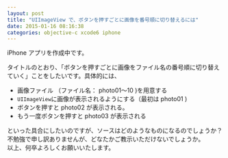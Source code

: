 ```yaml
---
layout: post
title: "UIImageView で、ボタンを押すごとに画像を番号順に切り替えるには"
date: 2015-01-16 08:16:38
categories: objective-c xcode6 iphone
---
```

<p>iPhone アプリを作成中です。</p>

<p>タイトルのとおり、「ボタンを押すごとに画像をファイル名の番号順に切り替えていく」ことをしたいです。具体的には、</p>

<ul>
<li>画像ファイル （ファイル名： photo01〜10 )を用意する</li>
<li><code>UIImageView</code>に画像が表示されるようにする（最初は photo01 )</li>
<li>ボタンを押すと photo02 が表示される。</li>
<li>もう一度ボタンを押すと photo03 が表示される</li>
</ul>

<p>といった具合にしたいのですが、ソースはどのようなものになるのでしょうか？  <br>
不勉強で申し訳ありませんが、どなたかご教示いただけないでしょうか。  <br>
以上、何卒よろしくお願いいたします。</p>
